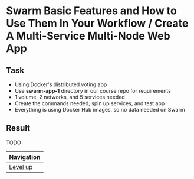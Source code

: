 # Swarm Basic Features and How to Use Them In Your Workflow / Create A Multi-Service Multi-Node Web App #

## Task ##

* Using Docker's distributed voting app
* Use **swarm-app-1** directory in our course repo for requirements
* 1 volume, 2 networks, and 5 services needed
* Create the commands needed, spin up services, and test app
* Everything is using Docker Hub images, so no data needed on Swarm

## Result ##

TODO

| Navigation               |
| ------------------------ |
| [Level up](../README.md) |
